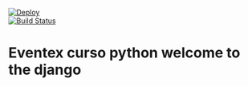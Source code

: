 [![Deploy](https://www.herokucdn.com/deploy/button.png)](https://eventex-wttd-rfaguiar.herokuapp.com/)  
[![Build Status](https://travis-ci.org/rfaguiar/wttdjango.svg?branch=master)](https://travis-ci.org/rfaguiar/wttdjango)  

# Eventex curso python welcome to the django  